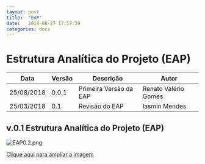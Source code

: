 ```yaml
---
layout: post
title:  "EAP"
date:   2018-08-27 17:57:39
categories: docs
---
```


# Estrutura Analítica do Projeto (EAP)

| Data | Versão | Descrição | Autor |
|----|------|---------|-----|
|25/08/2018|0.0.1|Primeira Versão da EAP|Renato Valério Gomes|
|25/03/2018|0.1|Revisão do EAP|Iasmin Mendes|

## v.0.1 Estrutura Analítica do Projeto (EAP)

![EAP0.2.png](https://github.com/fga-eps-mds/RecomendaFGA/blob/Renato/docs/assets/Eap.png)

[Clique aqui para ampliar a imagem](https://www.draw.io/?lightbox=1&highlight=0000ff&edit=_blank&layers=1&nav=1&title=Eap.html#R7V1Zd5s4FP41eUwPEvujm6XTc9ozmWmnM%2FNIQHE0JcgFnKW%2FfsRqY4OhMXAhvn1IbRkw5rv67qqrM%2FXi4flD6KzuPwuP%2BWdU8Z7P1MszSimxqfwvGXnJRuRAPrIMuZePbQa%2B8J8sH1Ty0TX3WFQ5MBbCj%2FmqOuiKIGBuXBlzwlA8VQ%2B7E371W1fOku0NfHEdf3%2F0b%2B7F99moRc3N%2BG%2BML%2B%2BLbyaGnX3y4BQH578kunc88bQ1pF6dqRehEHH26uH5gvnJ0yueS3bedcOn5Y2FLIi7nKCatkWopVNb83TFNs%2BN%2FL7il%2BLHMk%2F%2B9vytCON7sRSB419tRt%2BHYh14LLmiIt%2Fdxw%2B%2BfEnkS%2FbM43%2B2Xv%2BbHPJOl%2B%2F%2BY3H8kgPrrGMhhzbX%2FiTEKj%2FrTgRxfphmJFcJvEUCoHwfiIBlI9fc9%2FMvz%2B4%2BueXGB5IPRWIduqzhKRRC5YRLFjcco5VwSUFn4oHF4Ys8J2S%2BE%2FPH6vc7ucAty%2BM2mMgXOSwdISJ0CIyUPYzkEwtf%2Fqm%2B%2Fbc4sgWH1%2BI7In46GH7ZNR8df51%2Fyxk1%2FDh%2FGhVgjR9rUXxwHqXPaSEPIHT1vPlQvlom%2F9%2BEQj52IT%2F%2FGHjcdRa8uK68xezS2YF74lMVjqd7HrMvKyd9uk%2BSwqsCU1JWcmwUh%2BI7uxC%2BCNNLqRa9VQ2j%2FKSgR7UG6zspLltnejqzPK28vUcWxuz5sBTso5efoGo5v74UOid%2F%2F7Sha1Icc79F1ZYyAOClyA5MqpsJW5mu%2BWeTnrBahwlLTKgZSzUEsAcAtyyckQHUBqLcCxFEwueec3ahni3M9K%2BaMLCX%2FCkJeXQWlgSo6d5rWPjWcS1P7YeFdaXKwqrSkYX1IViYqCObTWR2k1jvMIltMLNpEBI%2BOfwsMPx0xK8H%2FAiYEiWDxAZOD8AGpTk8gHqjFeTxx1ojSOr%2B%2BNzx%2BTLIrKD%2F1lHM7172DaHiQtHKCV5vTl2yOx7wjrZU9lXVr5fD6U85FQuLmFOysFTU0G0EYXVxk8BUtDqaip4%2BSEc8%2F%2FzUG8FT3zKfq%2Bc7MSltZwpmMpGftANieRevxBU1dy8TE8z3UU0EsAcAVTDbWbUQwD4ABLOdranbzr%2BHSyfgP%2FcikR8D7nLHn4zh7DCNqPQ1hvOd49me3o%2FhfE6ryvi8a4JoEMNZs5EdWtjB7sAOGpxnrSCAfQBIwQAcJEV7egCqYABSBLAPAMGqmuypG1gfg7vQYdJqWcfr0EF76qA9VUY3QOwpHVO9bWRQ2LuH2QCsRk7HZGE%2FCILVTOkYc%2BwHQbiEvTJ1lXwTCm89oaTgNHWxDhrbsNGzauWBLuXqlgFmmaNr1Q%2BCcCsOmpccTITJv3HnlieFtB6Tx3xNw9e2G3AXHa3D5G7ZoDW1dBBP601VxhOzAzcQBcxQJ7i6oS8MwVR0cX9DrCnbsbDHWsIwDbo1LLNCt6BhLTJMCfybmqm0i09NFDinepgy%2BBPEELAQngxSjnWCGCpgFXW0Obh1nMbs5MmcthI1LEgtSo8v5XLlD2dhX76wkp6p%2BDxg58Wvzz6VP1%2F%2FpVUSV5ErVpNdMzENaTynO4XYkoZq5NEaTR6bM9%2BrWiHaE5QGOdkCeLU71pekH8eVX1n4kEprQpWLW4lqmlnvtnq6XnrLB3foGZyeiNf5LaNJuDr5RFIDpSay%2BI1H%2B0vRMOvULnMUUuSKe8GcRaOFrnbJWahwS14mn7NY%2FFjLWYvFYO1UUGfvj6d9Jl9Z%2BJm7YaJYvrDwMVdCIkKZqsqUZu9Z7ZD65Xh2gnUiFw%2B3PLmBwvq%2BZBELHoX%2FyB%2FkMBo3LYxGDFDpoyfrMu7KbWqM7xju6DAeb7zDWu%2Fq1FX2JVv5InmAiQwmdj9byieQdhyOUzm8DNYO6vA2KQM1DLXmroATkbJFkMoS8XlUEt6PtVNmF9JwhJsc8171%2BBK1dou8qaBhMB17ALTFJLQuDbR0sFIpA2uZ%2B0EQLKqkHd8DDdZvuw7lVa4CD6n%2BMNVroAasgZ3QWomiS0mlQcGoHhcg9oMgWEcArbkmdiLm%2FXvH%2Fc6QytuovHb92mhUbiIRtBJBl9ZdJlhzHm3yvbsuWcSDJfLAYR4wQMu09OPVCazn8I1HSejopyPvQPkryoLmJOSYamxLNQKHjY7PXwMLXhqwRKn7RanTQM0eA4OVbWaPQbv4P2BrAos9JxHBIxGECzfTmTP%2FBybxcHnK%2FX8yVz6SYHurrPc6Qy3QpgVAU6TG8Yl4WAnE0rpXyJyug8qcMXOZqzhaSHudRNDcTd%2BAulzG7H390uVC%2BXuV%2FMHGnC2sM2gz3c0uq1dMMOfLoohgLwiCOV8W9hDuB0GwWp%2Fi9marxRtWpSaVnx89eWdFGWhmcKJKP%2BzVGMWKwlaVPogwzt2ruXF8FjuF%2FF2IEI3IViMSNHZjzt2JuZYXQSFrEzIDNFhjzj05%2BUngsok2ETNBa2mtQfJYb6rZmqV1MMTh9h23MZfcC4I2WANx6%2FilcrA0%2FzVkPHDSpe1oUbTU2Zl1LcXHo%2Fu5r9D5LAIei9DJ%2Byhk%2FtKfPHJR8lr7xIB2VbDm7qLXSp67jpDzWiXPViElryBcNHGbDaROHfjBTFyiYLqgHwizIn8QI3fuAbNa%2Ft%2FqF4Eq4GBLJwV0fYk9yH6Jb0oH2GoHArHgdjCefbEki4UnZ9uSY0fLlmQibEjUHi0kOm0%2BOHaq56feCJ62pCs1g2q%2Fs7f%2BmdXtCyyivzM2%2F8zq9TNyyi%2B5g3F5j6%2BEffZROOYGyC%2Bd%2BAU0BmfPPQa3CLE3c0dJg425lVtvzFbUcDeATmJmA4sZ7pzXZk0RpUs5pwW3T2lxf%2FOmiqZexcgaNaxBFNC4PFFxs8Z22jA60AZRwcIy5Q32vtVf2oux2sDrtDb2s3Y29jsndRWv4%2B2PW1Ru43Q9MF07ZWE0sFIjolMEsR8QdbBUGhmmU%2FIpgmjAgagMtav8fuPL09abtfsgjKc2lbnviIsld50lb3dRHGjOO9%2F%2F%2B61JHpbcdZE80MVxhAyyJuFtGShFD4yWmju4ojuKrkJfIFIwEMncM0BYdneEGjBh80LkTeQUMP24I2WEqDtiBlqvldPr3MUMU1e%2FInGgFTyk2PUa1yM0m0a0y15lkJkr2lyHdVwA7pNwHZ7sV3oTZrtHPvOHisd6WvE4oho7iSxa11VjvIgcHSpl2dgOclsSHJSElpRmUeo%2FgiQMFYO%2Fel6xMGsutkh6dCcy4CQcoETVXsmKuGMhc7mHBLEtFjUNQiV%2BY4lFQUUY%2BWhW72qnrigUrqBNwyRpXyCCNXotb7B3gt7eLOd0iXfXrYIuMdIGWab5tvwqjXaZs4AlRsUNol81stkEPHebF%2BiiVzWqHJA693o8p0obSmejU3WMVNCaIP2IPpU%2BSAuXt2WOa51CphrYpt9Ex4VefYEIF%2FfWhop7b29IV9hqp8q%2Bu54VqcvEj2icDRboDB4zwK8Z824d97t86SV1Gmt0sOuUcE3eckwljHnLdv62uvA34OoPrbmg%2FLi5%2FEdSVXXH3aatzap1CSc%2Bk9U6Qh%2FRyWqu7f61WpW9IAuP4lftbXdyEqDVrJ4ek8uxpV0rlxdPvsUWh0tS6Vgo3xeIYDuhlTc4qEPVTscnppB3PaxahTxeSaCBzSxaZ7LRaSYbFGwmG6hT%2BwIRLr5VmGkI4tEgwkWajTF06nYRCGrSzc6KoJve5fw%2FRKzS46lre6o47zqwdduwj%2BjAGkMVDBQhDMQ5hw%2B2yNporgc4LlR1w0L5GDEgdWiz0r7ms3wbiuTpl599kA%2Ft%2FrPwWHLE%2Fw%3D%3D)
